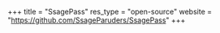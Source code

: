+++
title    = "SsagePass"
res_type = "open-source"
website  = "https://github.com/SsageParuders/SsagePass"
+++

